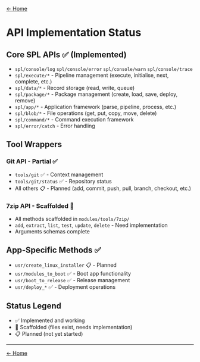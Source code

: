 [← Home](../README.md)

# API Implementation Status

## Core SPL APIs ✅ (Implemented)
- `spl/console/log` `spl/console/error` `spl/console/warn` `spl/console/trace`
- `spl/execute/*` - Pipeline management (execute, initialise, next, complete, etc.)
- `spl/data/*` - Record storage (read, write, queue)
- `spl/package/*` - Package management (create, load, save, deploy, remove)
- `spl/app/*` - Application framework (parse, pipeline, process, etc.)
- `spl/blob/*` - File operations (get, put, copy, move, delete)
- `spl/command/*` - Command execution framework
- `spl/error/catch` - Error handling

## Tool Wrappers

### Git API - Partial ✅
- `tools/git` ✅ - Context management
- `tools/git/status` ✅ - Repository status  
- All others 📋 - Planned (add, commit, push, pull, branch, checkout, etc.)

### 7zip API - Scaffolded 🔧
- All methods scaffolded in `modules/tools/7zip/`
- `add`, `extract`, `list`, `test`, `update`, `delete` - Need implementation
- Arguments schemas complete

## App-Specific Methods ✅
- `usr/create_linux_installer` 📋 - Planned
- `usr/modules_to_boot` ✅ - Boot app functionality
- `usr/boot_to_release` ✅ - Release management
- `usr/deploy_*` ✅ - Deployment operations

## Status Legend
- ✅ Implemented and working
- 🔧 Scaffolded (files exist, needs implementation)  
- 📋 Planned (not yet started)

---

[← Home](../README.md)